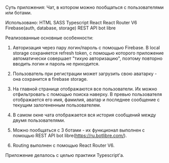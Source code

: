 
Суть приложения: Чат, в котором можно пообщаться с пользователями или ботами.

Использовано: 
HTML
SASS
Typescript 
React
React Router V6
Firebase(auth, database, storage)
REST API bot libre

Реализованные основные особенности:
1) Авторизация через пару логин/пароль с помощью Firebase. В local storage сохраняется refresh token, с помощью которого приложение автоматически совершает "тихую авторизацию", поэтому повторно вводить логин и пароль не приходится. 

2) Пользователь при регистрации может загрузить свою аватарку - она сохранится в firebase storage.

3) На главной странице отображаются все пользователи. Их можно отфильтровать с помощью поиска наверху. В превью пользователя отображается его имя, фамилия, аватар и последнее сообщение с текущим залогененным пользователем. 

4) В самом окне чата отображается вся история сообщений между двумя пользователями.

5) Можно пообщаться с 3 ботами - их функционал выполнен с помощью REST API bot libre(https://ru.botlibre.com/).

6) Routing выполнен с помощью React Router V6.

Приложение делалось с целью практики Typescript'а.



